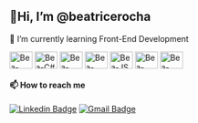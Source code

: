 ## 👋Hi, I’m @beatricerocha ##
🌱 I’m currently learning Front-End Development
  
  <div>
  <img  align="center" alt="Bea-C++"  height="30" width="40" src="https://cdn.jsdelivr.net/gh/devicons/devicon/icons/cplusplus/cplusplus-original.svg" />
  <img  align="center" alt="Bea-C#"  height="30" width="40" src="https://cdn.jsdelivr.net/gh/devicons/devicon/icons/csharp/csharp-original.svg" />
  <img align="center" alt="Bea-CSS"  height="30" width="40" src="https://cdn.jsdelivr.net/gh/devicons/devicon/icons/css3/css3-original.svg" />
  <img  align="center" alt="Bea-HTML"  height="30" width="40" src="https://cdn.jsdelivr.net/gh/devicons/devicon/icons/html5/html5-original.svg" />
  <img  align="center" alt="Bea-JS"  height="30" width="40" src="https://cdn.jsdelivr.net/gh/devicons/devicon/icons/javascript/javascript-original.svg" />
  <img  align="center" alt="Bea-NODEJS"  height="30" width="40" src="https://cdn.jsdelivr.net/gh/devicons/devicon/icons/nodejs/nodejs-original.svg" />
  <img  align="center" alt="Bea-JAVA"  height="30" width="40" src="https://cdn.jsdelivr.net/gh/devicons/devicon/icons/java/java-plain.svg" />
</div>

#### 📫 How to reach me ####
[![Linkedin Badge](https://img.shields.io/badge/-LinkedIn-cb6ce6?style=flat-square&logo=Linkedin&logoColor=white&link=https://www.linkedin.com/in/beatrice-rocha/)](https://www.linkedin.com/in/beatrice-rocha/)
[![Gmail Badge](https://img.shields.io/badge/-beatricerocha.it@gmail.com-ff6d3b?style=flat-square&logo=Gmail&logoColor=white&link=mailto:beatricerocha.it@gmail.com)](mailto:beatricerocha.it@gmail.com)


